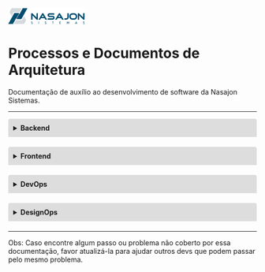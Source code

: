 ![Logo da Nasajon](logoNasajon.png "Logo da Nasajon")
# Processos e Documentos de Arquitetura
Documentação de auxílio ao desenvolvimento de software da Nasajon Sistemas.

---

<details style="margin-bottom:20px;">
<style>.markdown-body>*:first-child {
    margin-top: 0 !important;
    display: none;
}</style>
<link rel="stylesheet" href="https://cdnjs.cloudflare.com/ajax/libs/font-awesome/5.15.3/css/all.min.css" integrity="sha512-iBBXm8fW90+nuLcSKlbmrPcLa0OT92xO1BIsZ+ywDWZCvqsWgccV3gFoRBv0z+8dLJgyAHIhR35VZc2oM/gI1w==" crossorigin="anonymous" referrerpolicy="no-referrer" />
<summary style="
    background-color: #ddd;
    padding: 10px;
    font-weight: bold;
    border-radius: 4px 4px 0 0;
    cursor:pointer;"
    title="Clique aqui para visualizar conteúdos do Backend">
    Backend</summary>
<div style="
    border: 1px solid #ddd;
    border-radius: 0 0 4px 4px;
    padding: 15px;">
    <ul>
    <li><a href="Backend/arquitetura-de-APIs/README.md" target="_blank">Arquitetura de APIs</a></li>
    <li><a href="Backend/cursos.md" target="_blank">Cursos Recomendados</a></li>
    </ul>
</div>
</details>

<details style="margin-bottom:20px;">
<link rel="stylesheet" href="https://cdnjs.cloudflare.com/ajax/libs/font-awesome/5.15.3/css/all.min.css" integrity="sha512-iBBXm8fW90+nuLcSKlbmrPcLa0OT92xO1BIsZ+ywDWZCvqsWgccV3gFoRBv0z+8dLJgyAHIhR35VZc2oM/gI1w==" crossorigin="anonymous" referrerpolicy="no-referrer" />
<summary style="
    background-color: #ddd;
    padding: 10px;
    font-weight: bold;
    border-radius: 4px 4px 0 0;
    cursor:pointer;"
    title="Clique aqui para visualizar conteúdos do Frontend">
    Frontend</summary>
<div style="
    border: 1px solid #ddd;
    border-radius: 0 0 4px 4px;
    padding: 15px;">
    <ul>
    <li><a href="http://ui.nasajon.com.br.s3-website-us-west-2.amazonaws.com/" target="_blank">Documentação Nasajon UI</a></li>
    <li><a href="Frontend/cursos.md" target="_blank">Cursos Recomendados</a></li>
    </ul>
</div>
</details>

<details style="margin-bottom:20px;">
<link rel="stylesheet" href="https://cdnjs.cloudflare.com/ajax/libs/font-awesome/5.15.3/css/all.min.css" integrity="sha512-iBBXm8fW90+nuLcSKlbmrPcLa0OT92xO1BIsZ+ywDWZCvqsWgccV3gFoRBv0z+8dLJgyAHIhR35VZc2oM/gI1w==" crossorigin="anonymous" referrerpolicy="no-referrer" />
<summary style="
    background-color: #ddd;
    padding: 10px;
    font-weight: bold;
    border-radius: 4px 4px 0 0;
    cursor:pointer;"
    title="Clique aqui para visualizar conteúdos do DevOps">
    DevOps</summary>
<div style="
    border: 1px solid #ddd;
    border-radius: 0 0 4px 4px;
    padding: 15px;">
    <h3>Processos</h3>
    <p>Sincronização</p>
    <ul>
        <li><a href="DevOps/sincronizacao/instalacao-de-sincronizacao.md" target="_blank">Instalação</a></li>
        <li><a href="DevOps/sincronizacao/movimentacao-de-base.md" target="_blank">Movimentação de base</a></li>
        <li><a href="DevOps/sincronizacao/informacao-inconsistente.md" target="_blank">Informação inconsistente</a></li>
        <li><a href="DevOps/sincronizacao/servico-parado.md" target="_blank">Serviço parado</a></li>
        <li><a href="DevOps/sincronizacao/roteamento.md" target="_blank">Roteamento</a></li>
        <li><a href="DevOps/sincronizacao/encaminhamento-de-pacote.md" target="_blank">Encaminhamento de pacote</a></li>
    </ul>
    <p>Gestão de incidêntes</p>
    <ul>
        <li><a href="DevOps/gestao_incidente/monitoramento.md" target="_blank">Monitoramento</a></li>
        <li>Infraestrutura
            <ul>
            <li>Alto consumo de CPU</li>
            <li>Lentidão das aplicações web</li>
            <li>Aplicação web indisponível</li>
            </ul>
        </li>
        <li>Banco de dados
            <ul>
            <li><a href="DevOps/gestao_incidente/bd/consumo-de-cpu.md" target="_blank">Alto consumo de CPU</a></li>
            <li><a href="DevOps/servico_importacao_dados/importacao_de_dados.md" target="_blank">Serviço de Importação de Dados</a></li>
            </ul>
        </li>
        <li>Criação de RCA
            <ul>
            <li>Análise e criação do documento</li>
            </ul>
        </li>
    </ul>
    <p>Ciclo de vida de desenvolvimento dos sistemas</p>
    <ul>
        <li><a href="DevOps/CVDS/projeto_pipeline.md" target="_blank">3.1 Projeto pipeline CI/CD</a></li>
        <li><a href="DevOps/CVDS/processo_desenvolvimento.md" target="_blank">Processo de desenvolvimento</a></li>
        <li><a href="DevOps/CVDS/processo_atualizacao.md" target="_blank">Processo de atualização</a></li>
    </ul>
    <h3>Cookbooks</h3>
    <p>Ansible</p>
    <ul>
        <li><a href="DevOps/Cookbooks/ansible/k8s_app_template.md" target="_blank">Criação de aplicação kubernetes para role k8s_app</a></li>
    </ul>
    <p>AWX (Ansible Tower)</p>
    <ul>
        <li><a href="DevOps/Cookbooks/awx/deploys_sistemas_web.md" target="_blank">Deploy dos sistemas web</a></li>
        <li><a href="DevOps/Cookbooks/awx/criacao_usuario_ses.md" target="_blank">Criação de usuário ses</a></li>
        <li><a href="DevOps/Cookbooks/awx/configuracao_servidor_windows.md" target="_blank">Configuração de servidor windows</a></li>
        <li><a href="DevOps/Cookbooks/awx/atualizacao_clientes_nuvem_awx.md" target="_blank">Atualização de Clientes Nuvem</a></li>
        <li><a href="DevOps/Cookbooks/awx/manutencao_clientes_nuvem_awx.md" target="_blank">Manutenção de base de dados de Clientes Nuvem</a></li>
    </ul>
    <p>Cookbooks</p>
    <ul>
        <li><a href="Cookbooks/como-enviar-email.md" target="_blank">Como enviar emails nos sistemas</a></li>
        <li><a href="Cookbooks/como-criar-documentos-pdf.md" target="_blank">Como criar documentos em PDF nos sistemas</a></li>
        <li><a href="Cookbooks/como-criar-permissoes.md" target="_blank">Como criar permissões para o sistema</a></li>
        <li><a href="Cookbooks/como-criar-xml-apartir-da-entidade.md" target="_blank">Como Criar XML (ou JSON) a partir da entidade</a></li>
        <li><a href="Cookbooks/como-configurar-xdebug-no-vscode.md" target="_blank">Como configurar o Xdebug no Vscode</a></li>
        <li><a href="Cookbooks/como-cachear-resposta.md" target="_blank">Como cachear uma resposta de um método</a></li>
        <li><a href="Cookbooks/como-adicionar-tabelas-para-sincronia.md" target="_blank">Como adicionar tabelas para a sincronia</a></li>
        <li><a href="Cookbooks/como-criar-configuracoes.md" target="_blank">Como criar configuraçes em Web Configurações</a></li>
        <li><a href="Cookbooks/como-aplicar-layout-de-impressao.md" target="_blank">Como aplicar layout de impressao</a></li>
        <li><a href="Cookbooks/notificações/como-utilizar-envio-notificacoes.md" target="_blank">Como enviar notificações nos sistemas Web e Mobile</a></li>
        <li><a href="Cookbooks/como-adicionar-o-health-check-bundle-a-uma-aplicacao.md" target="_blank">Como adicionar o health-check-bundle a uma aplicação</a></li>
        <li><a href="Cookbooks/como-configurar-ambiente-desenvolvimento" target="_blank">Configuração do ambiente de desenvolvimento</a></li>
    </ul>
</div>
</details>

<details style="margin-bottom:20px;">
<link rel="stylesheet" href="https://cdnjs.cloudflare.com/ajax/libs/font-awesome/5.15.3/css/all.min.css" integrity="sha512-iBBXm8fW90+nuLcSKlbmrPcLa0OT92xO1BIsZ+ywDWZCvqsWgccV3gFoRBv0z+8dLJgyAHIhR35VZc2oM/gI1w==" crossorigin="anonymous" referrerpolicy="no-referrer" />
<summary style="
    background-color: #ddd;
    padding: 10px;
    font-weight: bold;
    border-radius: 4px 4px 0 0;
    cursor:pointer;"
    title="Clique aqui para visualizar conteúdos do DesignOps">
    DesignOps</summary>
<div style="
    border: 1px solid #ddd;
    border-radius: 0 0 4px 4px;
    padding: 15px;">
    <p>DesignOps refere-se à orquestração e otimização de pessoas, processos e ofício, a fim de amplificar o valor e o impacto do design em escala.<a href="https://www.nngroup.com/articles/design-operations-101/" target="_blank">[NN/g Nielsen Norman Group, 2019]</a></p>
    <ol>
    <li><a href="06_Areas/">Áreas e suas competências</a></li>
    <li><a href="02_BaseConhecimento-Treinamentos/" target="_blank">Base de Conhecimento e Treinamentos</a></li>
    <li><a href="03_Ferramentas-Recursos/">Ferramentas e Recursos</a></li>
    <li><a href="04_Processos/">Processos</a></li>
    <li><a href="05_Cerimonias/">Cerimônias</a></li>
    <li><a href="01_Artefatos/">Artefatos</a></li>
    </ol>
    <h3>Vídeo explicativo sobre a organização dos conteúdos da equipe DesignOps</h3>
    <p>Nesse vídeo é explicado como nosso conteúdo de design está organizado.</p>
    <p>Caso não visualize o vídeo abaixo, acessar por aqui o <a href="https://drive.google.com/file/d/1vM1Omg5BXmNAhgS5SRJqy9A5GbxUXlk6/view?usp=sharing" target="_blank">Vídeo explicativo</a>.</p>
    <video controls width="100%" height="400" controls>
        <source src="designOps.mp4" type="video/mp4">
        <object>
            <embed src="Template para Documentação.mp4" type="application/x-shockwave-flash" 
            allowfullscreen="false" allowscriptaccess="always">  		
        </object>
        Formato não suportado  
    </video>
</div>
</details>

---

Obs: Caso encontre algum passo ou problema não coberto por essa documentação, favor atualizá-la para ajudar outros devs que podem passar pelo mesmo problema.
